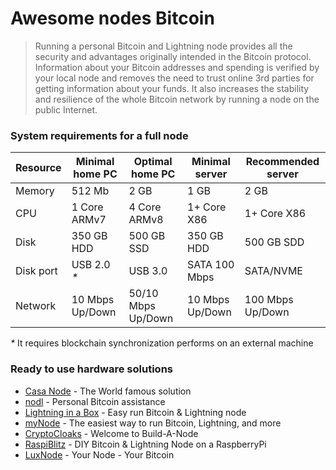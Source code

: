 # Awesome nodes Bitcoin
>Running a personal Bitcoin and Lightning node provides all the security and advantages originally intended in the Bitcoin protocol. Information about your Bitcoin addresses and spending is verified by your local node and removes the need to trust online 3rd parties for getting information about your funds. It also increases the stability and resilience of the whole  Bitcoin network by running a node on the public Internet.

### System requirements for a full node
Resource   | Minimal home PC     | Optimal home PC     | Minimal server  | Recommended server | 
|----------|---------------------|---------------------|-----------------|--------------------|
| Memory   | 512 Mb              | 2 GB                | 1 GB            | 2 GB               | 
| CPU      | 1 Core ARMv7        | 4 Core ARMv8        | 1+ Core X86     | 1+ Core X86        |
| Disk     | 350 GB HDD          | 500 GB SSD          | 350 GB HDD      | 500 GB SDD         |
| Disk port| USB 2.0 _*_         | USB 3.0             | SATA 100 Mbps   | SATA/NVME          |
| Network  | 10 Mbps Up/Down     | 50/10 Mbps Up/Down  | 10 Mbps Up/Down | 100 Mbps Up/Down   |

_*_ It requires blockchain synchronization performs on an external machine

### Ready to use hardware solutions
- [Casa Node](https://keys.casa/lightning-bitcoin-node/) - The World famous solution
- [nodl](https://www.nodl.it/) - Personal Bitcoin assistance
- [Lightning in a Box](https://lightninginabox.co) - Easy run Bitcoin & Lightning node
- [myNode](https://mynodebtc.com/) - The easiest way to run Bitcoin, Lightning, and more
- [CryptoCloaks](https://thecryptocloak.com/) - Welcome to Build-A-Node
- [RaspiBlitz](https://www.raspiblitz.com/) - DIY Bitcoin & Lightning Node on a RaspberryPi
- [LuxNode](https://luxnode.io/) - Your Node - Your Bitcoin